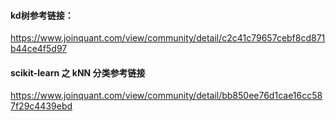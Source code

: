 #### kd树参考链接：
https://www.joinquant.com/view/community/detail/c2c41c79657cebf8cd871b44ce4f5d97

#### scikit-learn 之 kNN 分类参考链接
https://www.joinquant.com/view/community/detail/bb850ee76d1cae16cc587f29c4439ebd
